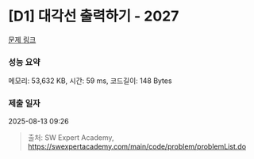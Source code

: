 # [D1] 대각선 출력하기 - 2027 

[문제 링크](https://swexpertacademy.com/main/code/problem/problemDetail.do?contestProbId=AV5QFuZ6As0DFAUq) 

### 성능 요약

메모리: 53,632 KB, 시간: 59 ms, 코드길이: 148 Bytes

### 제출 일자

2025-08-13 09:26



> 출처: SW Expert Academy, https://swexpertacademy.com/main/code/problem/problemList.do